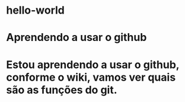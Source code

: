 <head>
 <H1>hello-world<h1/>
<head/>
   
<h1>Aprendendo a usar o github <h1/>
  
  Estou aprendendo a usar o github, conforme o wiki, vamos ver quais são as funções do git.
